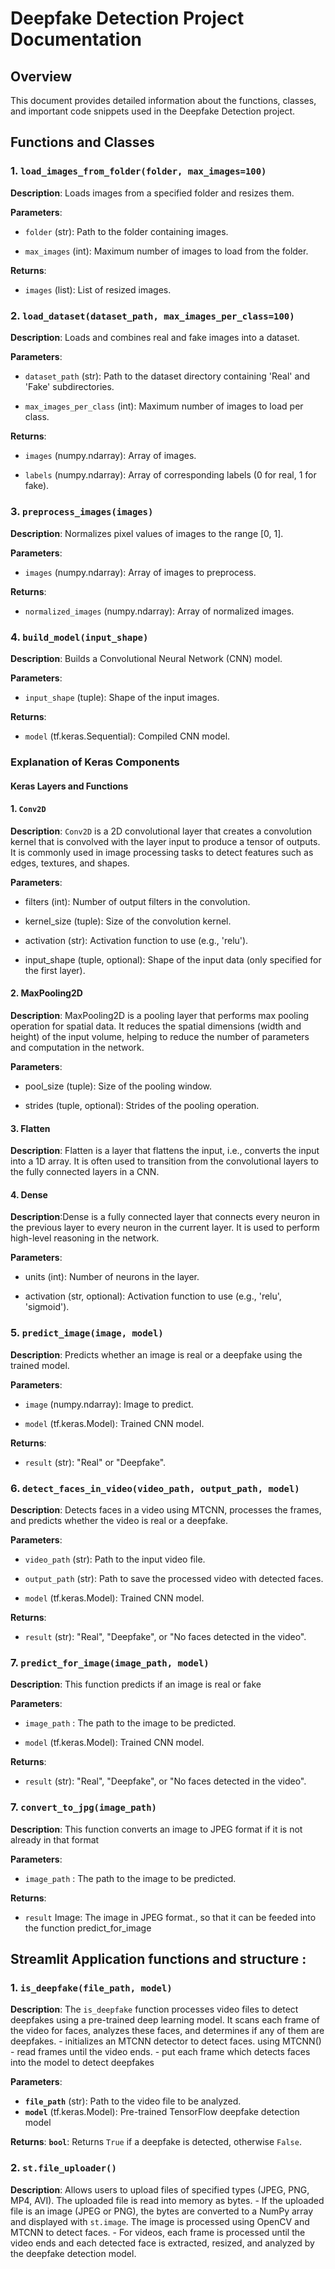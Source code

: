 ﻿
# Deepfake Detection Project Documentation

  

  

## Overview

  

  

This document provides detailed information about the functions, classes, and important code snippets used in the Deepfake Detection project.

  

  

## Functions and Classes

  

  

### 1. `load_images_from_folder(folder, max_images=100)`

  

  

**Description**: Loads images from a specified folder and resizes them.

  

  

**Parameters**:

  

-  `folder` (str): Path to the folder containing images.

  

-  `max_images` (int): Maximum number of images to load from the folder.

  

  

**Returns**:

  

-  `images` (list): List of resized images.

  

  

### 2. `load_dataset(dataset_path, max_images_per_class=100)`

  

  

**Description**: Loads and combines real and fake images into a dataset.

  

  

**Parameters**:

  

-  `dataset_path` (str): Path to the dataset directory containing 'Real' and 'Fake' subdirectories.

  

-  `max_images_per_class` (int): Maximum number of images to load per class.

  

  

**Returns**:

  

-  `images` (numpy.ndarray): Array of images.

  

-  `labels` (numpy.ndarray): Array of corresponding labels (0 for real, 1 for fake).

  

  

#####

  

  

### 3. `preprocess_images(images)`

  

  

**Description**: Normalizes pixel values of images to the range [0, 1].

  

  

**Parameters**:

  

-  `images` (numpy.ndarray): Array of images to preprocess.

  

  

**Returns**:

  

-  `normalized_images` (numpy.ndarray): Array of normalized images.

  

  

### 4. `build_model(input_shape)`

  

  

**Description**: Builds a Convolutional Neural Network (CNN) model.

  

  

**Parameters**:

  

-  `input_shape` (tuple): Shape of the input images.

  

  

**Returns**:

  

-  `model` (tf.keras.Sequential): Compiled CNN model.

  

  

### Explanation of Keras Components

  

  

#### Keras Layers and Functions

  

  

#### 1. `Conv2D`

  

  

**Description**: `Conv2D` is a 2D convolutional layer that creates a convolution kernel that is convolved with the layer input to produce a tensor of outputs. It is commonly used in image processing tasks to detect features such as edges, textures, and shapes.

  

  

**Parameters**:

  

- filters (int): Number of output filters in the convolution.

  

- kernel_size (tuple): Size of the convolution kernel.

  

- activation (str): Activation function to use (e.g., 'relu').

  

- input_shape (tuple, optional): Shape of the input data (only specified for the first layer).

  

  

#### 2. MaxPooling2D

  

  

**Description**: MaxPooling2D is a pooling layer that performs max pooling operation for spatial data. It reduces the spatial dimensions (width and height) of the input volume, helping to reduce the number of parameters and computation in the network.

  

  

**Parameters**:

  

  

- pool_size (tuple): Size of the pooling window.

  

- strides (tuple, optional): Strides of the pooling operation.

  

  

#### 3. Flatten

  

  

**Description**: Flatten is a layer that flattens the input, i.e., converts the input into a 1D array. It is often used to transition from the convolutional layers to the fully connected layers in a CNN.

  

  

#### 4. Dense

  

  

**Description**:Dense is a fully connected layer that connects every neuron in the previous layer to every neuron in the current layer. It is used to perform high-level reasoning in the network.

  

  

**Parameters**:

  

  

- units (int): Number of neurons in the layer.

  

- activation (str, optional): Activation function to use (e.g., 'relu', 'sigmoid').

  

  

### 5. `predict_image(image, model)`

  

  

**Description**: Predicts whether an image is real or a deepfake using the trained model.

  

  

**Parameters**:

  

-  `image` (numpy.ndarray): Image to predict.

  

-  `model` (tf.keras.Model): Trained CNN model.

  

  

**Returns**:

  

-  `result` (str): "Real" or "Deepfake".

  

  

### 6. `detect_faces_in_video(video_path, output_path, model)`

  

  

**Description**: Detects faces in a video using MTCNN, processes the frames, and predicts whether the video is real or a deepfake.

  

  

**Parameters**:

  

-  `video_path` (str): Path to the input video file.

  

-  `output_path` (str): Path to save the processed video with detected faces.

  

-  `model` (tf.keras.Model): Trained CNN model.

  

  

**Returns**:

  

-  `result` (str): "Real", "Deepfake", or "No faces detected in the video".

  

### 7. `predict_for_image(image_path, model)`

  

**Description**: This function predicts if an image is real or fake

  

**Parameters**:

  

-  `image_path` : The path to the image to be predicted.

  

-  `model` (tf.keras.Model): Trained CNN model.

  
  

**Returns**:

  

-  `result` (str): "Real", "Deepfake", or "No faces detected in the video".

  

### 7. `convert_to_jpg(image_path)`

  

**Description**: This function converts an image to JPEG format if it is not already in that format

  

**Parameters**:

  

-  `image_path` : The path to the image to be predicted.

  
  
  

**Returns**:

  

-  `result` Image: The image in JPEG format., so that it can be feeded into the function predict_for_image



## Streamlit Application functions and structure :

### 1. `is_deepfake(file_path, model)`

  

  

**Description**: The `is_deepfake` function processes video files to detect deepfakes using a pre-trained deep learning model. It scans each frame of the video for faces, analyzes these faces, and determines if any of them are deepfakes.
	- initializes an MTCNN detector to detect faces. using MTCNN()
	- read frames until the video ends.
	- put each frame which detects faces into the model to detect deepfakes


**Parameters**:
-   **`file_path`** (str): Path to the video file to be analyzed.
-   **`model`** (tf.keras.Model): Pre-trained TensorFlow deepfake detection model

**Returns**:
**`bool`**: Returns `True` if a deepfake is detected, otherwise `False`.


### 2. `st.file_uploader()`


**Description**: Allows users to upload files of specified types (JPEG, PNG, MP4, AVI). The uploaded file is read into memory as bytes.
	- If the uploaded file is an image (JPEG or PNG), the bytes are converted to a NumPy array and displayed with `st.image`. The image is processed using OpenCV and MTCNN to detect faces. 
	- For videos, each frame is processed until the video ends and each detected face is extracted, resized, and analyzed by the deepfake detection model.

